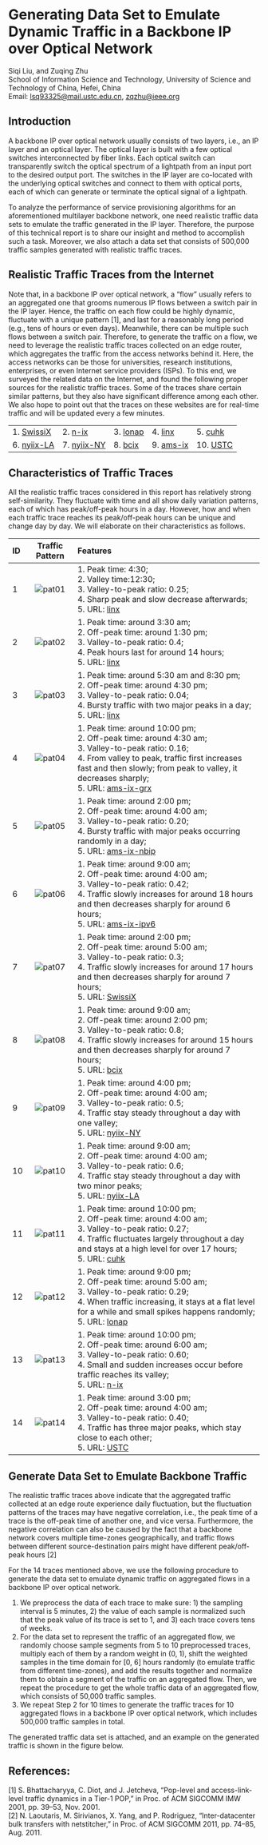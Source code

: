 
# Generating Data Set to Emulate Dynamic Traffic in a Backbone IP over Optical Network
Siqi Liu, and Zuqing Zhu<br>
School of Information Science and Technology, 
University of Science and Technology of China, Hefei, China<br>
Email: lsq93325@mail.ustc.edu.cn, zqzhu@ieee.org
## Introduction
A backbone IP over optical network usually consists of two layers, i.e., an IP layer and an optical layer. The optical layer is built with a few optical switches interconnected by fiber links. Each optical switch can transparently switch the optical spectrum of a lightpath from an input port to the desired output port. The switches in the IP layer are co-located with the underlying optical switches and connect to them with optical ports, each of which can generate or terminate the optical signal of a lightpath.

To analyze the performance of service provisioning algorithms for an aforementioned multilayer backbone network, one need realistic traffic data sets to emulate the traffic generated in the IP layer. Therefore, the purpose of this technical report is to share our insight and method to accomplish such a task. Moreover, we also attach a data set that consists of 500,000 traffic samples generated with realistic traffic traces.

## Realistic Traffic Traces from the Internet
Note that, in a backbone IP over optical network, a “flow” usually refers to an aggregated one that grooms numerous IP flows between a switch pair in the IP layer. Hence, the traffic on each flow could be highly dynamic, fluctuate with a unique pattern \[1\], and last for a reasonably long period (e.g., tens of hours or even days). Meanwhile, there can be multiple such flows between a switch pair. Therefore, to generate the traffic on a flow, we need to leverage the realistic traffic traces collected on an edge router, which aggregates the traffic from the access networks behind it. Here, the access networks can be those for universities, research institutions, enterprises, or even Internet service providers (ISPs). To this end, we surveyed the related data on the Internet, and found the following proper sources for the realistic traffic traces. Some of the traces share certain similar patterns, but they also have significant difference among each other. We also hope to point out that the traces on these websites are for real-time traffic and will be updated every a few minutes.

|          |                  |          |          |          |
| :--------| :--------------- | :--------| :--------| :--------|
| 1. [SwissiX] | 2. [n-ix] | 3. [lonap]|4. [linx]|5. [cuhk] |
|6. [nyiix-LA] | 7. [nyiix-NY]| 8. [bcix]|9. [ams-ix]|10. [USTC] |


## Characteristics of Traffic Traces
All the realistic traffic traces considered in this report has relatively strong self-similarity. They fluctuate with time and all show daily variation patterns, each of which has peak/off-peak hours in a day. However, how and when each traffic trace reaches its peak/off-peak hours can be unique and change day by day. We will elaborate on their characteristics as follows.


| ID  |  Traffic Pattern | Features |
| :--------| :---------------: | :--------|
|1| ![pat01](https://github.com/lsq93325/Traffic-creation/raw/master/image/pattern-01.JPG)|1. Peak time: 4:30; <br> 2. Valley time:12:30; <br> 3. Valley-to-peak ratio: 0.25; <br> 4. Sharp peak and slow decrease afterwards;<br> 5. URL: [linx]|
|2|![pat02](https://github.com/lsq93325/Traffic-creation/raw/master/image/pattern-02.JPG)|1. Peak time: around 3:30 am; <br> 2. Off-peak time: around 1:30 pm; <br> 3. Valley-to-peak ratio: 0.4;<br> 4. Peak hours last for around 14 hours; <br> 5. URL: [linx]|
|3|![pat03](https://github.com/lsq93325/Traffic-creation/raw/master/image/pattern-03.JPG)|1. Peak time: around 5:30 am and 8:30 pm;<br> 2. Off-peak time: around 4:30 pm; <br> 3. Valley-to-peak ratio: 0.04;<br> 4. Bursty traffic with two major peaks in a day;<br> 5. URL: [linx]|
|4|![pat04](https://github.com/lsq93325/Traffic-creation/raw/master/image/pattern-04.JPG)|1. Peak time: around 10:00 pm;<br> 2. Off-peak time: around 4:30 am; <br> 3. Valley-to-peak ratio: 0.16;<br> 4. From valley to peak, traffic first increases fast and then slowly; from peak to valley, it decreases sharply;<br> 5. URL: [ams-ix-grx]|
|5|![pat05](https://github.com/lsq93325/Traffic-creation/raw/master/image/pattern-05.JPG)|1. Peak time: around 2:00 pm; <br>2. Off-peak time: around 4:00 am; <br> 3. Valley-to-peak ratio: 0.20;<br> 4. Bursty traffic with major peaks occurring randomly in a day;<br> 5. URL: [ams-ix-nbip]|
|6|![pat06](https://github.com/lsq93325/Traffic-creation/raw/master/image/pattern-06.JPG)|1. Peak time: around 9:00 am;<br>2. Off-peak time: around 4:00 am; <br> 3. Valley-to-peak ratio: 0.42;<br> 4. Traffic slowly increases for around 18 hours and then decreases sharply for around 6 hours;<br> 5. URL: [ams-ix-ipv6]|
|7|![pat07](https://github.com/lsq93325/Traffic-creation/raw/master/image/pattern-07.JPG)|1. Peak time: around 2:00 pm;<br>  2. Off-peak time: around 5:00 am; <br> 3. Valley-to-peak ratio: 0.3;<br> 4. Traffic slowly increases for around 17 hours and then decreases sharply for around 7 hours; <br> 5. URL: [SwissiX]|
|8|![pat08](https://github.com/lsq93325/Traffic-creation/raw/master/image/pattern-08.JPG)|1. Peak time: around 9:00 am; <br> 2. Off-peak time: around 2:00 pm; <br> 3. Valley-to-peak ratio: 0.8; <br> 4. Traffic slowly increases for around 15 hours and then decreases sharply for around 7 hours;<br> 5. URL: [bcix]|
|9|![pat09](https://github.com/lsq93325/Traffic-creation/raw/master/image/pattern-09.JPG)|1. Peak time: around 4:00 pm; <br> 2. Off-peak time: around 4:00 am; <br> 3. Valley-to-peak ratio: 0.5; <br> 4. Traffic stay steady throughout a day with one valley;<br> 5. URL: [nyiix-NY]|
|10|![pat10](https://github.com/lsq93325/Traffic-creation/raw/master/image/pattern-10.JPG)|1. Peak time: around 9:00 am; <br> 2. Off-peak time: around 4:00 am; <br> 3. Valley-to-peak ratio: 0.6; <br> 4. Traffic stay steady throughout a day with two minor peaks;<br> 5. URL: [nyiix-LA]|
|11|![pat11](https://github.com/lsq93325/Traffic-creation/raw/master/image/pattern-11.JPG)|1. Peak time: around 10:00 pm; <br> 2. Off-peak time: around 4:00 am; <br> 3. Valley-to-peak ratio: 0.27; <br> 4. Traffic fluctuates largely throughout a day and stays at a high level for over 17 hours;<br> 5. URL: [cuhk]|
|12|![pat12](https://github.com/lsq93325/Traffic-creation/raw/master/image/pattern-12.JPG)|1. Peak time: around 9:00 pm; <br> 2. Off-peak time: around 5:00 am; <br> 3. Valley-to-peak ratio: 0.29; <br> 4. When traffic increasing, it stays at a flat level for a while and small spikes happens randomly; <br> 5. URL: [lonap]|
|13|![pat13](https://github.com/lsq93325/Traffic-creation/raw/master/image/pattern-13.JPG)|1. Peak time: around 10:00 pm; <br> 2. Off-peak time: around 6:00 am; <br> 3. Valley-to-peak ratio: 0.60; <br> 4. Small and sudden increases occur before traffic reaches its valley;<br> 5. URL: [n-ix]|
|14|![pat14](https://github.com/lsq93325/Traffic-creation/raw/master/image/pattern-14.JPG)|1. Peak time: around 3:00 pm; <br> 2. Off-peak time: around 4:00 am; <br> 3. Valley-to-peak ratio: 0.40; <br> 4. Traffic has three major peaks, which stay close to each other;<br> 5. URL: [USTC]|

## Generate Data Set to Emulate Backbone Traffic
The realistic traffic traces above indicate that the aggregated traffic collected at an edge route experience daily fluctuation, but the fluctuation patterns of the traces may have negative correlation, i.e., the peak time of a trace is the off-peak time of another one, and vice versa. Furthermore, the negative correlation can also be caused by the fact that a backbone network covers multiple time-zones geographically, and traffic flows between different source-destination pairs might have different peak/off-peak hours \[2\]

For the 14 traces mentioned above, we use the following procedure to generate the data set to emulate dynamic traffic on aggregated flows in a backbone IP over optical network.

1.	We preprocess the data of each trace to make sure: 1) the sampling interval is 5 minutes, 2) the value of each sample is normalized such that the peak value of its trace is set to 1, and 3) each trace covers tens of weeks.
2.	For the data set to represent the traffic of an aggregated flow, we randomly choose sample segments from 5 to 10 preprocessed traces, multiply each of them by a random weight in (0, 1), shift the weighted samples in the time domain for \[0, 6\] hours randomly (to emulate traffic from different time-zones), and add the results together and normalize them to obtain a segment of the traffic on an aggregated flow. Then, we repeat the procedure to get the whole traffic data of an aggregated flow, which consists of 50,000 traffic samples.
3.	We repeat Step 2 for 10 times to generate the traffic traces for 10 aggregated flows in a backbone IP over optical network, which includes 500,000 traffic samples in total.

The generated traffic data set is attached, and an example on the generated traffic is shown in the figure below.

## References:

\[1\] S. Bhattacharyya, C. Diot, and J. Jetcheva, “Pop-level and access-link-level traffic dynamics in a Tier-1 POP,” in Proc. of ACM SIGCOMM IMW 2001, pp. 39–53, Nov. 2001.<br>
\[2\] N. Laoutaris, M. Sirivianos, X. Yang, and P. Rodriguez, “Inter-datacenter bulk transfers with netstitcher,” in Proc. of ACM SIGCOMM 2011, pp. 74–85, Aug. 2011.




[SwissiX]: https://www.swissix.ch/infrastructure/traffic
[n-ix]: http://www.n-ix.net/tools/verkehrstatistik/verkehrstatistik-traffic/
[lonap]: https://www.lonap.net/mrtg/lonap-total.html
[linx]: https://portal.linx.net/stats/lans
[cuhk]: http://www.cuhk.edu.hk/hkix/stat/aggt/hkix-aggregate.html
[nyiix-LA]: https://www.nyiix.net/LA-mrtg/sum.html
[nyiix-NY]: https://www.nyiix.net/mrtg/sum.html
[bcix]: https://www.bcix.de/bcix/traffic/
[ams-ix]: https://stats.ams-ix.net/index.html
[ams-ix-grx]: https://stats.ams-ix.net/grx.html
[ams-ix-nbip]: https://stats.ams-ix.net/nbip.html
[ams-ix-ipv6]: https://stats.ams-ix.net/sflow/index.html
[USTC]: http://202.38.64.40/cgi-bin/mrtg-rrd-1000g.cgi/
[Paper]: https://dl.acm.org/citation.cfm?id=505209
[1]: https://dl.acm.org/citation.cfm?id=2018446
